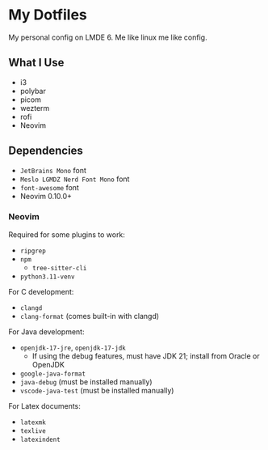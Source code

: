 # My Dotfiles

My personal config on LMDE 6.
Me like linux me like config.

## What I Use

- i3
- polybar
- picom
- wezterm
- rofi
- Neovim

## Dependencies

- `JetBrains Mono` font
- `Meslo LGMDZ Nerd Font Mono` font
- `font-awesome` font
- Neovim 0.10.0+

### Neovim

Required for some plugins to work:

- `ripgrep`
- `npm`
  - `tree-sitter-cli`
- `python3.11-venv`

For C development:

- `clangd`
- `clang-format` (comes built-in with clangd)

For Java development:

- `openjdk-17-jre`, `openjdk-17-jdk`
  - If using the debug features, must have JDK 21; install from Oracle or OpenJDK
- `google-java-format`
- `java-debug` (must be installed manually)
- `vscode-java-test` (must be installed manually)

For Latex documents:

- `latexmk`
- `texlive`
- `latexindent`
